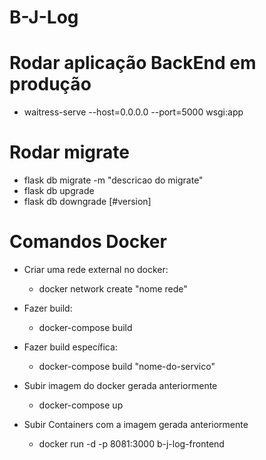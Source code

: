 # B-J-Log

# Rodar aplicação BackEnd em produção

- waitress-serve --host=0.0.0.0 --port=5000 wsgi:app

# Rodar migrate

- flask db migrate -m "descricao do migrate"
- flask db upgrade
- flask db downgrade [#version]

# Comandos Docker

- Criar uma rede external no docker:

  - docker network create "nome rede"

- Fazer build:

  - docker-compose build

- Fazer build específica:

  - docker-compose build "nome-do-servico"

- Subir imagem do docker gerada anteriormente

  - docker-compose up

- Subir Containers com a imagem gerada anteriormente
  - docker run -d -p 8081:3000 b-j-log-frontend
